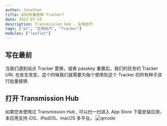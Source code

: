 ```yaml
---
author: Jonathan
title: 如何批量替换 Tracker?
date: 2023-07-19
description: Transmission Hub - 实用技巧
tags: ["pt", "实用技巧", "Tracker"]
modules: ["leaflet"]
---
```


## 写在最前
当我们遇到站点 Tracker 更换，或者 passkey 重置后，我们的任务的 Tracker URL 也发生改变，这个时候我们就需要为每个使用到这个 Tracker 的所有种子进行批量替换.

## 打开 Transmission Hub

如果您未使用过 Transmission Hub , 可以扫一扫进入 App Store 下载安装应用，本应用支持 iOS、iPadOS、macOS 多平台。
![qrcode](https://img.cocac.cc/uPic/qrcode-1400x1400_副本.png)


## 